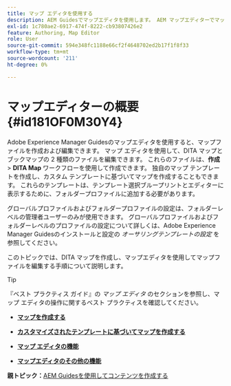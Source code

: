 ```yaml
---
title: マップ エディタを使用する
description: AEM Guidesでマップエディタを使用します。 AEM マップエディターでマップファイルを作成および編集する方法について説明します。
exl-id: 1c780ae2-6917-474f-8222-cb93807426e2
feature: Authoring, Map Editor
role: User
source-git-commit: 594e348fc1188e66cf2f4648702ed2b17f1f8f33
workflow-type: tm+mt
source-wordcount: '211'
ht-degree: 0%

---
```


# マップエディターの概要 {#id181OF0M30Y4}

Adobe Experience Manager Guidesのマップエディタを使用すると、マップファイルを作成および編集できます。 マップ エディタを使用して、DITA マップとブックマップの 2 種類のファイルを編集できます。 これらのファイルは、**作成** \> **DITA Map** ワークフローを使用して作成できます。 独自のマップ テンプレートを作成し、カスタム テンプレートに基づいてマップを作成することもできます。 これらのテンプレートは、テンプレート選択ブループリントとエディターに表示するために、フォルダープロファイルに追加する必要があります。

グローバルプロファイルおよびフォルダープロファイルの設定は、フォルダーレベルの管理者ユーザーのみが使用できます。 グローバルプロファイルおよびフォルダーレベルのプロファイルの設定について詳しくは、Adobe Experience Manager Guidesのインストールと設定の *オーサリングテンプレートの設定* を参照してください。

<!------------------------------------

The Map Editor comes in two modes — the Basic Map Editor and the Advanced Map Editor. The Basic Map Editor is available only through configuration. If your administrator has enabled it, then only the Basic Map Editor will be available for use. By default, all new maps are opened for editing in the Advanced Map Editor. The Advanced Map Editor is available within the Editor itself, which is used for editing DITA topic files.

-------->

このトピックでは、DITA マップを作成し、マップエディタを使用してマップファイルを編集する手順について説明します。

>[!TIP]
>
> 『ベスト プラクティス ガイド』の *マップ エディタ* のセクションを参照し、マップ エディタの操作に関するベスト プラクティスを確認してください。

- **[マップを作成する](map-editor-create-map.md)**

- **[カスタマイズされたテンプレートに基づいてマップを作成する](create-maps-customized-templates.md)**

- **[マップ エディタの機能](map-editor-advanced-map-editor.md)**

- **[マップエディタのその他の機能](map-editor-other-features.md)**


**親トピック：**&#x200B;[ AEM Guidesを使用してコンテンツを作成する ](authoring-content-xml-doc.md)
